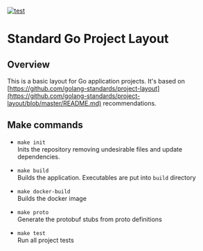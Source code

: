 [![test](https://github.com/lucassouzavieira/go-base/actions/workflows/tests.yml/badge.svg)](https://github.com/lucassouzavieira/go-base/actions/workflows/tests.yml)
# Standard Go Project Layout

## Overview

This is a basic layout for Go application projects. It's based on [https://github.com/golang-standards/project-layout](https://github.com/golang-standards/project-layout/blob/master/README.md) recommendations.

## Make commands
- `make init`  
Inits the repository removing undesirable files and update dependencies. 

- `make build`  
Builds the application. Executables are put into `build` directory

- `make docker-build`  
Builds the docker image

- `make proto`  
Generate the protobuf stubs from proto definitions

- `make test`  
Run all project tests
